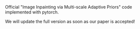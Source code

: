 Official "Image Inpainting via Multi-scale Adaptive Priors" code implemented with pytorch.

We will update the full version as soon as our paper is accepted!
